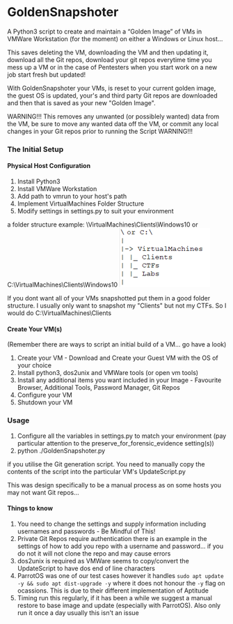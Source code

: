# GoldenSnapshoter
A Python3 script to create and maintain a “Golden Image” of VMs in VMWare Workstation (for the moment) on either a Windows or Linux host...

This saves deleting the VM, downloading the VM and then updating it, download all the Git repos, download your git repos everytime time you mess up a VM or in the case of Pentesters when you start work on a new job start fresh but updated!

With GoldenSnapshoter your VMs, is reset to your current golden image, the guest OS is updated, your's and third party Git repos are downloaded and then that is saved as your new "Golden Image".

WARNING!!! This removes any unwanted (or possiblely wanted) data from the VM, be sure to move any wanted data off the VM, or commit any local changes in your Git repos prior to running the Script WARNING!!!

### The Initial Setup ###
#### Physical Host Configuration ####
1. Install Python3
2. Install VMWare Workstation
3. Add path to vmrun to your host's path
4. Implement VirtualMachines Folder Structure
5. Modify settings in settings.py to suit your environment

a folder structure example: \VirtualMachines\Clients\Windows10 or C:\VirtualMachines\Clients\Windows10
![VirtualMachines Folder Structure](assets/images/VirtualMachines.png "VirtualMachines Folders")

If you dont want all of your VMs snapshotted put them in a good folder structure. I usually only want to snapshot my "Clients" but not my CTFs. So I would do C:\VirtualMachines\Clients<br />

#### Create Your VM(s) ####
(Remember there are ways to script an initial build of a VM... go have a look)
1. Create your VM - Download and Create your Guest VM with the OS of your choice
2. Install python3, dos2unix and VMWare tools (or open vm tools)
3. Install any additional items you want included in your Image - Favourite Browser, Additional Tools, Password Manager, Git Repos
4. Configure your VM
5. Shutdown your VM

### Usage ###
1. Configure all the variables in settings.py to match your environment
    (pay particular attention to the preserve_for_forensic_evidence setting(s))
2. python ./GoldenSnapshoter.py

if you utilise the Git generation script. You need to manually copy the contents of the script into the particular VM's UpdateScript.py

This was design specifically to be a manual process as on some hosts you may not want Git repos...

#### Things to know ####
1. You need to change the settings and supply information including usernames and passwords - Be Mindful of This!
2. Private Git Repos require authentication there is an example in the settings of how to add you repo with a username and password... if you do not it will not clone the repo and may cause errors
3. dos2unix is required as VMWare seems to copy/convert the UpdateScript to have dos end of line characters
4. ParrotOS was one of our test cases however it handles `sudo apt update -y && sudo apt dist-upgrade -y` where it does not honour the `-y` flag on ocassions. This is due to their different implementation of Aptitude
5. Timing run this regularly, if it has been a while we suggest a manual restore to base image and update (especially with ParrotOS). Also only run it once a day usually this isn't an issue
